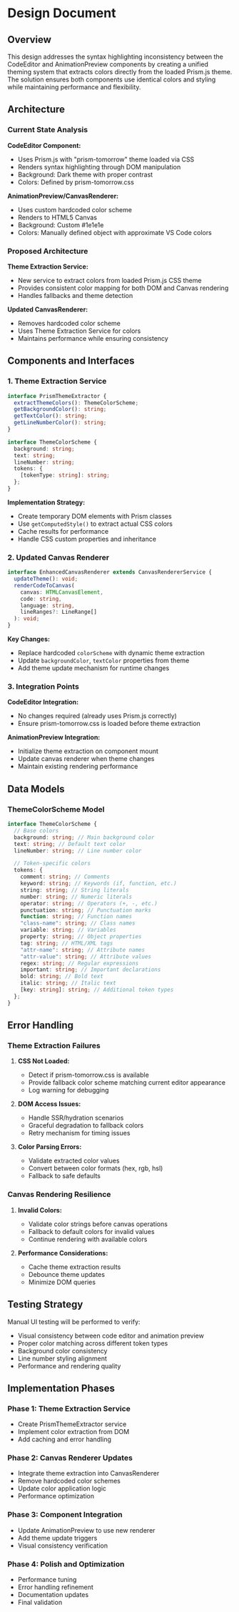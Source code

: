 # Design Document

## Overview

This design addresses the syntax highlighting inconsistency between the CodeEditor and AnimationPreview components by creating a unified theming system that extracts colors directly from the loaded Prism.js theme. The solution ensures both components use identical colors and styling while maintaining performance and flexibility.

## Architecture

### Current State Analysis

**CodeEditor Component:**

- Uses Prism.js with "prism-tomorrow" theme loaded via CSS
- Renders syntax highlighting through DOM manipulation
- Background: Dark theme with proper contrast
- Colors: Defined by prism-tomorrow.css

**AnimationPreview/CanvasRenderer:**

- Uses custom hardcoded color scheme
- Renders to HTML5 Canvas
- Background: Custom #1e1e1e
- Colors: Manually defined object with approximate VS Code colors

### Proposed Architecture

**Theme Extraction Service:**

- New service to extract colors from loaded Prism.js CSS theme
- Provides consistent color mapping for both DOM and Canvas rendering
- Handles fallbacks and theme detection

**Updated CanvasRenderer:**

- Removes hardcoded color scheme
- Uses Theme Extraction Service for colors
- Maintains performance while ensuring consistency

## Components and Interfaces

### 1. Theme Extraction Service

```typescript
interface PrismThemeExtractor {
  extractThemeColors(): ThemeColorScheme;
  getBackgroundColor(): string;
  getTextColor(): string;
  getLineNumberColor(): string;
}

interface ThemeColorScheme {
  background: string;
  text: string;
  lineNumber: string;
  tokens: {
    [tokenType: string]: string;
  };
}
```

**Implementation Strategy:**

- Create temporary DOM elements with Prism classes
- Use `getComputedStyle()` to extract actual CSS colors
- Cache results for performance
- Handle CSS custom properties and inheritance

### 2. Updated Canvas Renderer

```typescript
interface EnhancedCanvasRenderer extends CanvasRendererService {
  updateTheme(): void;
  renderCodeToCanvas(
    canvas: HTMLCanvasElement,
    code: string,
    language: string,
    lineRanges?: LineRange[]
  ): void;
}
```

**Key Changes:**

- Replace hardcoded `colorScheme` with dynamic theme extraction
- Update `backgroundColor`, `textColor` properties from theme
- Add theme update mechanism for runtime changes

### 3. Integration Points

**CodeEditor Integration:**

- No changes required (already uses Prism.js correctly)
- Ensure prism-tomorrow.css is loaded before theme extraction

**AnimationPreview Integration:**

- Initialize theme extraction on component mount
- Update canvas renderer when theme changes
- Maintain existing rendering performance

## Data Models

### ThemeColorScheme Model

```typescript
interface ThemeColorScheme {
  // Base colors
  background: string; // Main background color
  text: string; // Default text color
  lineNumber: string; // Line number color

  // Token-specific colors
  tokens: {
    comment: string; // Comments
    keyword: string; // Keywords (if, function, etc.)
    string: string; // String literals
    number: string; // Numeric literals
    operator: string; // Operators (+, -, etc.)
    punctuation: string; // Punctuation marks
    function: string; // Function names
    "class-name": string; // Class names
    variable: string; // Variables
    property: string; // Object properties
    tag: string; // HTML/XML tags
    "attr-name": string; // Attribute names
    "attr-value": string; // Attribute values
    regex: string; // Regular expressions
    important: string; // Important declarations
    bold: string; // Bold text
    italic: string; // Italic text
    [key: string]: string; // Additional token types
  };
}
```

## Error Handling

### Theme Extraction Failures

1. **CSS Not Loaded:**

   - Detect if prism-tomorrow.css is available
   - Provide fallback color scheme matching current editor appearance
   - Log warning for debugging

2. **DOM Access Issues:**

   - Handle SSR/hydration scenarios
   - Graceful degradation to fallback colors
   - Retry mechanism for timing issues

3. **Color Parsing Errors:**
   - Validate extracted color values
   - Convert between color formats (hex, rgb, hsl)
   - Fallback to safe defaults

### Canvas Rendering Resilience

1. **Invalid Colors:**

   - Validate color strings before canvas operations
   - Fallback to default colors for invalid values
   - Continue rendering with available colors

2. **Performance Considerations:**
   - Cache theme extraction results
   - Debounce theme updates
   - Minimize DOM queries

## Testing Strategy

Manual UI testing will be performed to verify:

- Visual consistency between code editor and animation preview
- Proper color matching across different token types
- Background color consistency
- Line number styling alignment
- Performance and rendering quality

## Implementation Phases

### Phase 1: Theme Extraction Service

- Create PrismThemeExtractor service
- Implement color extraction from DOM
- Add caching and error handling

### Phase 2: Canvas Renderer Updates

- Integrate theme extraction into CanvasRenderer
- Remove hardcoded color schemes
- Update color application logic
- Performance optimization

### Phase 3: Component Integration

- Update AnimationPreview to use new renderer
- Add theme update triggers
- Visual consistency verification

### Phase 4: Polish and Optimization

- Performance tuning
- Error handling refinement
- Documentation updates
- Final validation
